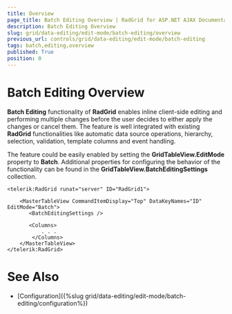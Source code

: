 ```yaml
---
title: Overview
page_title: Batch Editing Overview | RadGrid for ASP.NET AJAX Documentation
description: Batch Editing Overview
slug: grid/data-editing/edit-mode/batch-editing/overview
previous_url: controls/grid/data-editing/edit-mode/batch-editing
tags: batch,editing,overview
published: True
position: 0
---
```


# Batch Editing Overview



**Batch Editing** functionality of **RadGrid** enables inline client-side editing and performing multiple changes before the user decides to either apply the changes or cancel them. The feature is well integrated with existing **RadGrid** functionalities like automatic data source operations, hierarchy, selection, validation, template columns and event handling. 

The feature could be easily enabled by setting the **GridTableView.EditMode** property to **Batch**. Additional properties for configuring the behavior of the functionality can be found in the **GridTableView.BatchEditingSettings** collection.

````ASP.NET
<telerik:RadGrid runat="server" ID="RadGrid1">

	<MasterTableView CommandItemDisplay="Top" DataKeyNames="ID" EditMode="Batch">
	   <BatchEditingSettings />
       
       <Columns>
	       . . .
        </Columns>
	</MasterTableView>
</telerik:RadGrid>
````



# See Also

 * [Configuration]({%slug grid/data-editing/edit-mode/batch-editing/configuration%})


